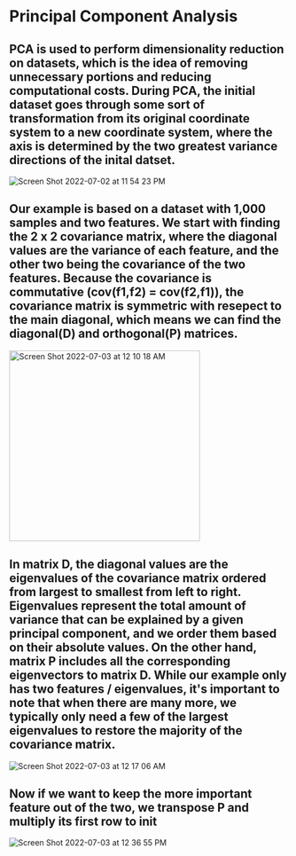 # Principal Component Analysis

## PCA is used to perform dimensionality reduction on datasets, which is the idea of removing unnecessary portions and reducing computational costs. During PCA, the initial dataset goes through some sort of transformation from its original coordinate system to a new coordinate system, where the axis is determined by the two greatest variance directions of the inital datset.
![Screen Shot 2022-07-02 at 11 54 23 PM](https://user-images.githubusercontent.com/102645083/177028746-ab085192-5e64-4e57-9294-37f77cbea3d5.png)

## Our example is based on a dataset with 1,000 samples and two features. We start with finding the 2 x 2 covariance matrix, where the diagonal values are the variance of each feature, and the other two being the covariance of the two features. Because the covariance is commutative (cov(f1,f2) = cov(f2,f1)), the covariance matrix is symmetric with resepect to the main diagonal, which means we can find the diagonal(D) and orthogonal(P) matrices.
<img width="344" alt="Screen Shot 2022-07-03 at 12 10 18 AM" src="https://user-images.githubusercontent.com/102645083/177029190-90942d6e-b857-4fab-a0ce-e3bf6efe9029.png">

## In matrix D, the diagonal values are the eigenvalues of the covariance matrix ordered from largest to smallest from left to right. Eigenvalues represent the total amount of variance that can be explained by a given principal component, and we order them based on their absolute values. On the other hand, matrix P includes all the corresponding eigenvectors to matrix D. While our example only has two features / eigenvalues, it's important to note that when there are many more, we typically only need a few of the largest eigenvalues to restore the majority of the covariance matrix.
![Screen Shot 2022-07-03 at 12 17 06 AM](https://user-images.githubusercontent.com/102645083/177029399-ba24c01e-94cd-49db-92a8-4b4ffe78eaf5.png)

## Now if we want to keep the more important feature out of the two, we transpose P and multiply its first row to init
![Screen Shot 2022-07-03 at 12 36 55 PM](https://user-images.githubusercontent.com/102645083/177054778-f58f7dae-a5d8-487f-91b0-3dba487291c6.png)
